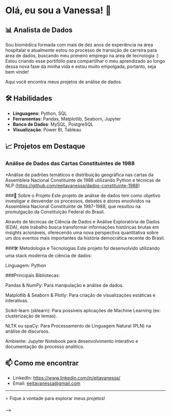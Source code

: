 # Olá, eu sou a Vanessa! 👋

## 📊 Analista de Dados
Sou biomédica formada com mais de dez anos de experiência na área hospitalar e atualmente estou no processo de transição de carreira para área de dados, buscando meu primeiro emprego na área de tecnologia :)
Estou criando esse portifólio para compartilhar o meu aprendizado ao longo dessa nova fase da minha vida e estou muito empolgada, portanto, seja bem vinde!

Aqui você encontra meus projetos de análise de dados.

## 🛠️ Habilidades
- **Linguagens**: Python, SQL
- **Ferramentas**: Pandas, Matplotlib, Seaborn, Jupyter
- **Banco de Dados**: MySQL, PostgreSQL
- **Visualização**: Power BI, Tableau

## 📈 Projetos em Destaque

### Análise de Dados das Cartas Constituintes de 1988 
*Análise de padrões temáticos e distribuição geográfica nas cartas da Assembleia Nacional Constituinte de 1988 utilizando Python e técnicas de NLP
(https://github.com/eeitavanessa/dados-constituinte-1988)

###📖 Sobre o Projeto
Este projeto de análise de dados tem como objetivo investigar e desvendar os processos, debates e atores envolvidos na Assembleia Nacional Constituinte de 1987-1988, que resultou na promulgação da Constituição Federal do Brasil.

Através de técnicas de Ciência de Dados e Análise Exploratória de Dados (EDA), este trabalho busca transformar informações históricas brutas em insights acionáveis, oferecendo uma nova perspectiva quantitativa sobre um dos eventos mais importantes da história democrática recente do Brasil.

###🛠️ Metodologia e Tecnologias
Este projeto foi desenvolvido utilizando uma stack moderna de ciência de dados:

Linguagem: Python

###Principais Bibliotecas:

Pandas & NumPy: Para manipulação e análise de dados.

Matplotlib & Seaborn & Plotly: Para criação de visualizações estáticas e interativas.

Scikit-learn (sklearn): Para possíveis aplicações de Machine Learning (ex: clusterização de temas).

NLTK ou spaCy: Para Processamento de Linguagem Natural (PLN) na análise de discursos.

Ambiente: Jupyter Notebook para desenvolvimento interativo e documentação do processo analítico.


## 📫 Como me encontrar
- LinkedIn: https://www.linkedin.com/in/eitavanessa/
- Email: eeitavanessa@gmail.com

---
⭐ Fique à vontade para explorar meus projetos!

-->
